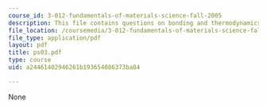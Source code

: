 ```yaml
---
course_id: 3-012-fundamentals-of-materials-science-fall-2005
description: This file contains questions on bonding and thermodynamics.
file_location: /coursemedia/3-012-fundamentals-of-materials-science-fall-2005/a24461402946261b193654086373ba84_ps03.pdf
file_type: application/pdf
layout: pdf
title: ps03.pdf
type: course
uid: a24461402946261b193654086373ba84

---
```

None